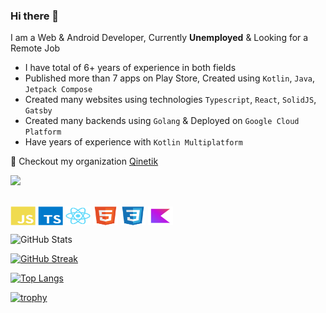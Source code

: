 ### Hi there 👋

I am a Web & Android Developer, Currently **Unemployed** & Looking for a Remote Job

- I have total of 6+ years of experience in both fields
- Published more than 7 apps on Play Store, Created using `Kotlin`, `Java`, `Jetpack Compose`
- Created many websites using technologies `Typescript`, `React`, `SolidJS`, `Gatsby`
- Created many backends using `Golang` & Deployed on `Google Cloud Platform`
- Have years of experience with `Kotlin Multiplatform`

🔭 Checkout my organization [Qinetik](https://github.com/Qinetik/)

![](https://komarev.com/ghpvc/?username=wakaztahir)

<div style="display: inline_block"><br>
  <img align="center" alt="Rafa-Js" height="30" width="40" src="https://raw.githubusercontent.com/devicons/devicon/master/icons/javascript/javascript-plain.svg">
  <img align="center" alt="Rafa-Ts" height="30" width="40" src="https://raw.githubusercontent.com/devicons/devicon/master/icons/typescript/typescript-plain.svg">
  <img align="center" alt="Rafa-React" height="30" width="40" src="https://raw.githubusercontent.com/devicons/devicon/master/icons/react/react-original.svg">
  <img align="center" alt="Rafa-HTML" height="30" width="40" src="https://raw.githubusercontent.com/devicons/devicon/master/icons/html5/html5-original.svg">
  <img align="center" alt="Rafa-CSS" height="30" width="40" src="https://raw.githubusercontent.com/devicons/devicon/master/icons/css3/css3-original.svg">
 <img align="center" alt="Rafa-HTML" height="30" width="40" src="https://raw.githubusercontent.com/devicons/devicon/master/icons/kotlin/kotlin-original.svg">
</div>

![GitHub Stats](https://github-readme-stats.vercel.app/api?username=wakaztahir&show_icons=true&theme=dark&count_private=true)

[![GitHub Streak](https://github-readme-streak-stats.herokuapp.com/?user=wakaztahir&theme=dark)](https://git.io/streak-stats)

[![Top Langs](https://github-readme-stats.vercel.app/api/top-langs/?username=wakaztahir&theme=dark&layout=pie)](https://github.com/wakaztahir)

[![trophy](https://github-profile-trophy.vercel.app/?username=wakaztahir&theme=onedark)](https://github.com/ryo-ma/github-profile-trophy)
